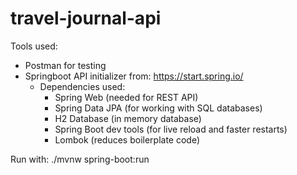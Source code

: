 # travel-journal-api

Tools used:
- Postman for testing
- Springboot API initializer from: https://start.spring.io/
  - Dependencies used:
    - Spring Web (needed for REST API)
    - Spring Data JPA (for working with SQL databases)
    - H2 Database (in memory database)
    - Spring Boot dev tools (for live reload and faster restarts)
    - Lombok (reduces boilerplate code)

Run with: ./mvnw spring-boot:run